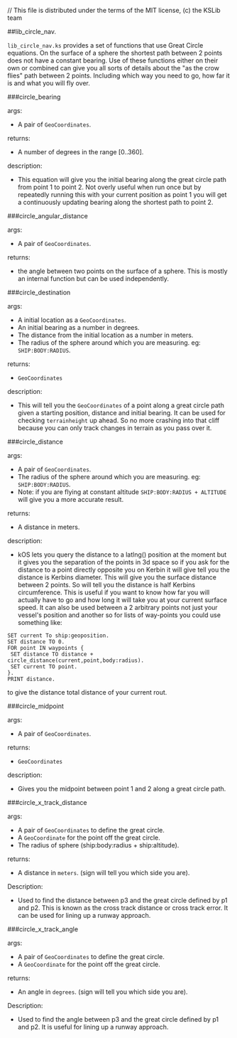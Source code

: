 // This file is distributed under the terms of the MIT license, (c) the KSLib team

##lib_circle_nav.

``lib_circle_nav.ks`` provides a set of functions that use Great Circle equations. On the surface of a sphere the shortest path between 2 points does not have a constant bearing. Use of these functions either on their own or combined can give you all sorts of details about the "as the crow flies" path between 2 points. Including which way you need to go, how far it is and what you will fly over.


###circle_bearing

args:
  * A pair of ``GeoCoordinates``.
  
returns:
  * A number of degrees in the range [0..360].
  
description:
  * This equation will give you the initial bearing along the great circle path from point 1 to point 2.
Not overly useful when run once but by repeatedly running this with your current position as point 1 you will get a continuously updating bearing along the shortest path to point 2.

###circle_angular_distance

args:
 * A pair of ``GeoCoordinates``.

returns:
* the angle between two points on the surface of a sphere. This is mostly an internal function but can be used independently.

###circle_destination

args:
  * A initial location as a ``GeoCoordinates``.
  * An initial bearing as a number in degrees.
  * The distance from the initial location as a number in meters.
  * The radius of the sphere around which you are measuring. eg: ``SHIP:BODY:RADIUS``.
  
returns:
  * ``GeoCoordinates``
  
description:
  * This will tell you the ``GeoCoordinates`` of a point along a great circle path given a starting position, distance and initial bearing. It can be used for checking ``terrainheight`` up ahead. So no more crashing into that cliff because you can only track changes in terrain as you pass over it.

###circle_distance

args:
  * A pair of ``GeoCoordinates``.
  * The radius of the sphere around which you are measuring. eg: ``SHIP:BODY:RADIUS``.
   * Note: if you are flying at constant altitude ``SHIP:BODY:RADIUS + ALTITUDE`` will give you a more accurate result.

returns:
  * A distance in meters.
  
description:
  * kOS lets you query the distance to a latlng() position at the moment but it gives you the separation of the points in 3d space so if you ask for the distance to a point directly opposite you on Kerbin it will give tell you the distance is Kerbins diameter. This will give you the surface distance between 2 points. So will tell you the distance is half Kerbins circumference. This is useful if you want to know how far you will actually have to go and how long it will take you at your current surface speed.
It can also be used between a 2 arbitrary points not just your vessel's position and another so for lists of way-points you could use something like:
```
SET current To ship:geoposition.
SET distance TO 0.
FOR point IN waypoints {
 SET distance TO distance + circle_distance(current,point,body:radius).
 SET current TO point.
}.
PRINT distance.
```
to give the distance total distance of your current rout.

###circle_midpoint

args:
  * A pair of ``GeoCoordinates``.

returns:
 * ``GeoCoordinates``

description:
 * Gives you the midpoint between point 1 and 2 along a great circle path.

###circle_x_track_distance

args:
 * A pair of ``GeoCoordinates`` to define the great circle.
 * A ``GeoCoordinate`` for the point off the great circle.
 * The radius of sphere (ship:body:radius + ship:altitude).

returns:
* A distance in ``meters``. (sign will tell you which side you are).

Description:
* Used to find the distance between p3 and the great circle defined by p1 and p2. This is known as the cross track distance or cross track error. It can be used for lining up a runway approach.

###circle_x_track_angle

args:
 * A pair of ``GeoCoordinates`` to define the great circle.
 * A ``GeoCoordinate`` for the point off the great circle.

returns:
* An angle in ``degrees``. (sign will tell you which side you are).

Description:
 * Used to find the angle between p3 and the great circle defined by p1 and p2. It is useful for lining up a runway approach. 
